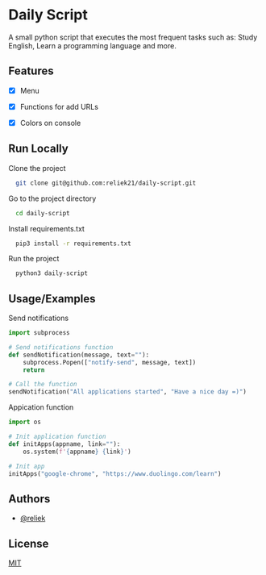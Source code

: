 
# Daily Script

A small python script that executes the most frequent tasks such as: Study English, Learn a programming language and more.


## Features

- [x] Menu
- [x] Functions for add URLs
- [x] Colors on console

  
## Run Locally

Clone the project

```bash
  git clone git@github.com:reliek21/daily-script.git
```

Go to the project directory

```bash
  cd daily-script
```

Install requirements.txt

```bash
  pip3 install -r requirements.txt
```

Run the project

```bash
  python3 daily-script
```

  
## Usage/Examples



Send notifications
```python
import subprocess

# Send notifications function
def sendNotification(message, text=""):
    subprocess.Popen(["notify-send", message, text])
    return

# Call the function
sendNotification("All applications started", "Have a nice day =)")
```

Appication function

```python
import os

# Init application function
def initApps(appname, link=""):
    os.system(f'{appname} {link}')

# Init app
initApps("google-chrome", "https://www.duolingo.com/learn")
```

  
## Authors

- [@reliek](https://www.github.com/reliek)

  
## License

[MIT](https://choosealicense.com/licenses/mit/)

  
